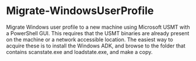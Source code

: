 # Migrate-WindowsUserProfile
Migrate Windows user profile to a new machine using Microsoft USMT with a PowerShell GUI. This requires that the USMT binaries are already present on the machine or a network accessible location. The easiest way to acquire these is to install the Windows ADK, and browse to the folder that contains scanstate.exe and loadstate.exe, and make a copy.

